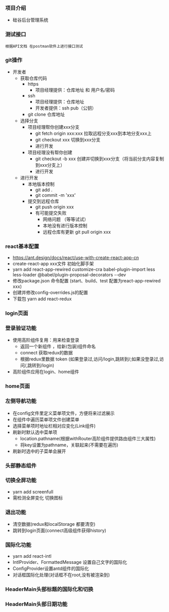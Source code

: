 

### 项目介绍
* 硅谷后台管理系统

### 测试接口
    根据API文档 在postman软件上进行接口测试

### git操作
* 开发者
	* 获取仓库代码
		* https
			* 项目经理提供：仓库地址 和 用户名/密码
		* ssh
			* 项目经理提供：仓库地址
			* 开发者提供：ssh pub（公钥）
		* git clone 仓库地址
	* 选择分支
		* 项目经理帮你创建xxx分支
			* git fetch origin xxx:xxx 拉取远程分支xxx到本地分支xxx上
			* git checkout xxx 切换到xxx分支
			* 进行开发
		* 项目经理没有帮你创建
			* git checkout -b xxx 创建并切换到xxx分支（将当前分支内容复制到xxx分支上）
			* 进行开发
	* 进行开发
		* 本地版本控制
			* git add .
			* git commit -m 'xxx'
		* 提交到远程仓库
			* git push origin xxx
			* 有可能提交失败
				* 网络问题 （等等试试）
				* 本地没有进行版本控制 
				* 远程仓库有更新 git pull origin xxx 

### react基本配置
* https://ant.design/docs/react/use-with-create-react-app-cn
* create-react-app xxx文件   初始化脚手架
* yarn add react-app-rewired customize-cra babel-plugin-import less less-loader @babel/plugin-proposal-decorators --dev
* 修改package.json 命令配置 (start、build、test 配置为react-app-rewired xxx)
* 创建并修改config-overrides.js的配置
* 下载包 yarn add react-redux

### login页面

### 登录验证功能
* 使用高阶组件复用：用来检查登录
  * 返回一个新组件 ，给新(包装)组件命名
  * connect 获取redux的数据
  * 根据redux里数据 token (如果登录过,访问/login,跳转到/;如果没登录过,访问/,跳转到/login)
* 高阶组件应用在login、home组件

### home页面

### 左侧导航功能
* 在config文件里定义菜单项文件，方便将来过滤展示
* 在组件中遍历菜单项文件创建菜单
* 选择菜单项时地址栏相对应变化(Link组件)
* 刷新时默认选中菜单项  
  * location.pathname(根据withRouter高阶组件提供路由组件三大属性)
  * 将key设置为pathname，关联起来(不需要在遍历)
* 刷新时选中的子菜单会展开

### 头部静态组件

### 切换全屏功能
* yarn add screenfull
* 需检测全屏变化 切换图标

### 退出功能
* 清空数据(redux和localStorage 都要清空)
* 跳转到login页面(connect高级组件获得history)

### 国际化功能
* yarn add react-intl 
* IntlProvider、FormattedMessage 设置自己文字的国际化
* ConfigProvider设置antd组件的国际化
* 对话框国际化处理(对话框不在root,没有被渲染到)

### HeaderMain头部标题的国际化和切换

### HeaderMain头部日期功能